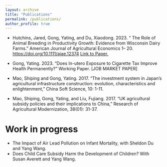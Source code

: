 ```yaml
---
layout: archive
title: "Publications"
permalink: /publications/
author_profile: true
---
```


* Hutchins, Jared, Gong, Yating, and Du, Xiaodong. 2023. “ The Role of Animal Breeding in Productivity Growth: Evidence from Wisconsin Dairy Farms.” American Journal of Agricultural Economics 1– 20. https://doi.org/10.1111/ajae.12374
<u><a href="{{[https://doi.org/10.1111/ajae.12374]}}">Link to Paper</a>.</u>

* Gong, Yating. 2023. “Does In-utero Exposure to Cigarette Tax Improve Health Permanently?” Working Paper. [JOB MARKET PAPER]

* Mao, Shiping and Gong, Yating. 2017. “The investment system in Japan’s agricultural infrastructure construction: evolution, characteristics and enlightenment,” China Soft Science, 10: 1-11.
 
* Mao, Shiping, Gong, Yating, and Liu, Fujiang. 2017. “UK agricultural subsidy policies and their implications to China,” Research of Agricultural Modernization, 38(01): 31-37.

Work in progress
=================
*	The Impact of Air Lead Pollution on Infant Mortality, with Sheldon Du and Yang Wang.
*	Does Child Care Subsidy Harm the Development of Children? With Susan Averett and Yang Wang.
